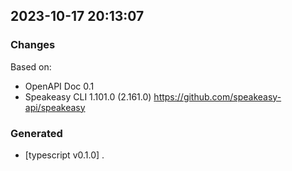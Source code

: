 

## 2023-10-17 20:13:07
### Changes
Based on:
- OpenAPI Doc 0.1 
- Speakeasy CLI 1.101.0 (2.161.0) https://github.com/speakeasy-api/speakeasy
### Generated
- [typescript v0.1.0] .